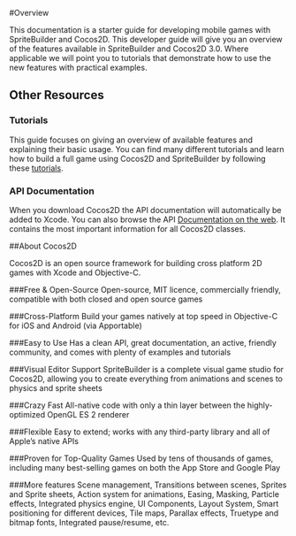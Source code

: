 #Overview

This documentation is a starter guide for developing mobile games with SpriteBuilder and Cocos2D. This developer guide will give you an overview of the features available in SpriteBuilder and Cocos2D 3.0. Where applicable we will point you to tutorials that demonstrate how to use the new features with practical examples.

## Other Resources

### Tutorials
This guide focuses on giving an overview of available features and explaining their basic usage. 
You can find many different tutorials and learn how to build a full game using Cocos2D and SpriteBuilder by following these [tutorials](http://makegameswith.us/home).

### API Documentation
When you download Cocos2D the API documentation will automatically be added to Xcode. You can also browse the API [Documentation on the web](http://www.cocos2d-iphone.org/api-ref/3.0-rc1/). It contains the most important information for all Cocos2D classes.

##About Cocos2D

Cocos2D is an open source framework for building cross platform 2D games with Xcode and Objective-C.

###Free & Open-Source
Open-source, MIT licence, commercially friendly, compatible with both closed and open source games

###Cross-Platform
Build your games natively at top speed in Objective-C for iOS and Android (via Apportable)

###Easy to Use
Has a clean API, great documentation, an active, friendly community, and comes with plenty of examples and tutorials

###Visual Editor Support
SpriteBuilder is a complete visual game studio for Cocos2D, allowing you to create everything from animations and scenes to physics and sprite sheets

###Crazy Fast
All-native code with only a thin layer between the highly-optimized OpenGL ES 2 renderer

###Flexible
Easy to extend; works with any third-party library and all of Apple’s native APIs

###Proven for Top-Quality Games
Used by tens of thousands of games, including many best-selling games on both the App Store and Google Play


###More features
Scene management, Transitions between scenes, Sprites and Sprite sheets, Action system for animations, Easing, Masking, Particle effects, Integrated physics engine, UI Components, Layout System, Smart positioning for different devices, Tile maps, Parallax effects, Truetype and bitmap fonts, Integrated pause/resume, etc.